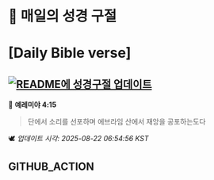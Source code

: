 # 🙏 매일의 성경 구절
# [Daily Bible verse]
## [![README에 성경구절 업데이트](https://github.com/DONGSUKA/first_test/actions/workflows/update-readme-bible.yml/badge.svg)](https://github.com/DONGSUKA/first_test/actions/workflows/update-readme-bible.yml)
<!-- START_BIBLE_VERSE -->
📖 **예레미야 4:15**
> 단에서 소리를 선포하며 에브라임 산에서 재앙을 공포하는도다

🕊️ _업데이트 시각: 2025-08-22 06:54:56 KST_
  <!-- END_BIBLE_VERSE -->
## GITHUB_ACTION
